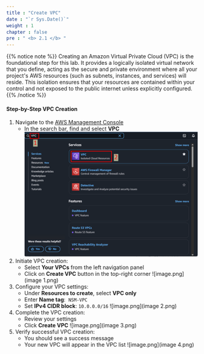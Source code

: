 ```yaml
---
title : "Create VPC"
date : "`r Sys.Date()`"
weight : 1
chapter : false
pre : " <b> 2.1 </b> "
---
```


{{% notice note %}}
Creating an Amazon Virtual Private Cloud (VPC) is the foundational step for this lab. It provides a logically isolated virtual network that you define, acting as the secure and private environment where all your project's AWS resources (such as subnets, instances, and services) will reside. This isolation ensures that your resources are contained within your control and not exposed to the public internet unless explicitly configured.
{{% /notice %}}

#### Step-by-Step VPC Creation

1. Navigate to the [AWS Management Console](https://aws.amazon.com/console/)
    - In the search bar, find and select **VPC**
    ![image.png](image.png)
2. Initiate VPC creation:
    - Select **Your VPCs** from the left navigation panel
    - Click on **Create VPC** button in the top-right corner
    ![image.png](image 1.png)
3. Configure your VPC settings:
    - Under **Resources to create**, select **VPC only**
    - Enter **Name tag**:  `NSM-VPC`
    - Set **IPv4 CIDR block**: `10.0.0.0/16`
    ![image.png](image 2.png)
4. Complete the VPC creation:
    - Review your settings
    - Click **Create VPC**
    ![image.png](image 3.png)
5. Verify successful VPC creation:
    - You should see a success message
    - Your new VPC will appear in the VPC list
    ![image.png](image 4.png)